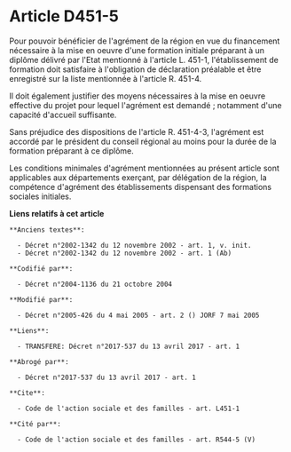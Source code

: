 # Article D451-5

Pour pouvoir bénéficier de l'agrément de la région en vue du financement nécessaire à la mise en oeuvre d'une formation
initiale préparant à un diplôme délivré par l'Etat mentionné à l'article L. 451-1, l'établissement de formation doit
satisfaire à l'obligation de déclaration préalable et être enregistré sur la liste mentionnée à l'article R. 451-4. 

Il doit également justifier des moyens nécessaires à la mise en oeuvre effective du projet pour lequel l'agrément est
demandé ; notamment d'une capacité d'accueil suffisante. 

Sans préjudice des dispositions de l'article R. 451-4-3, l'agrément est accordé par le président du conseil régional au moins
pour la durée de la formation préparant à ce diplôme. 

Les conditions minimales d'agrément mentionnées au présent article sont applicables aux départements exerçant, par délégation
de la région, la compétence d'agrément des établissements dispensant des formations sociales initiales.

**Liens relatifs à cet article**

	**Anciens textes**:

	  - Décret n°2002-1342 du 12 novembre 2002 - art. 1, v. init.
	  - Décret n°2002-1342 du 12 novembre 2002 - art. 1 (Ab)

	**Codifié par**:

	  - Décret n°2004-1136 du 21 octobre 2004

	**Modifié par**:

	  - Décret n°2005-426 du 4 mai 2005 - art. 2 () JORF 7 mai 2005

	**Liens**:

	  - TRANSFERE: Décret n°2017-537 du 13 avril 2017 - art. 1

	**Abrogé par**:

	  - Décret n°2017-537 du 13 avril 2017 - art. 1

	**Cite**:

	  - Code de l'action sociale et des familles - art. L451-1

	**Cité par**:

	  - Code de l'action sociale et des familles - art. R544-5 (V)

